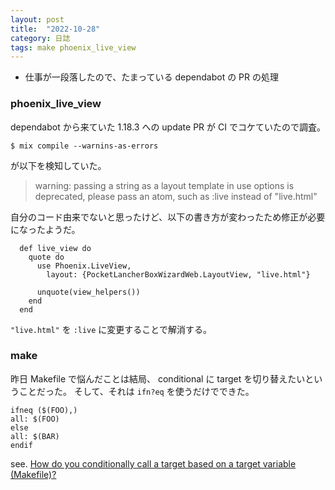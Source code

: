 ```yaml
---
layout: post
title:  "2022-10-28"
category: 日誌
tags: make phoenix_live_view
---
```


* 仕事が一段落したので、たまっている dependabot の PR の処理

### phoenix_live_view

dependabot から来ていた 1.18.3 への update PR が CI でコケていたので調査。

```
$ mix compile --warnins-as-errors
```

が以下を検知していた。

> warning: passing a string as a layout template in use options is deprecated, please pass an atom, such as :live instead of "live.html"

自分のコード由来でないと思ったけど、以下の書き方が変わったため修正が必要になったようだ。

```
  def live_view do
    quote do
      use Phoenix.LiveView,
        layout: {PocketLancherBoxWizardWeb.LayoutView, "live.html"}

      unquote(view_helpers())
    end
  end
```

`"live.html"` を `:live` に変更することで解消する。

### make

昨日 Makefile で悩んだことは結局、 conditional に target を切り替えたいということだった。
そして、それは `ifn?eq` を使うだけでできた。

```make
ifneq ($(FOO),)
all: $(FOO)
else
all: $(BAR)
endif
```

see. [How do you conditionally call a target based on a target variable (Makefile)?](https://stackoverflow.com/questions/19105241/how-do-you-conditionally-call-a-target-based-on-a-target-variable-makefile)
